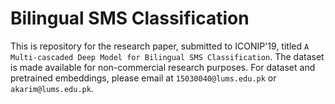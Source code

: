 # Bilingual SMS Classification
This is repository for the research paper, submitted to ICONIP'19, titled ```A Multi-cascaded Deep Model for Bilingual SMS Classification```.
The dataset is made available for non-commercial research purposes. For dataset and pretrained embeddings, please email at ```15030040@lums.edu.pk``` or ```akarim@lums.edu.pk```.
